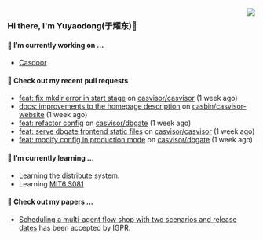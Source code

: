 <img align="right" src="https://github-readme-stats.vercel.app/api?username=leo220yuyaodog&show_icons=true&icon_color=805AD5&text_color=718096&bg_color=ffffff&hide_title=true" />

### Hi there, I'm Yuyaodong(于耀东)👋
#### 🔭 I’m currently working on ...
- [Casdoor](https://github.com/casdoor)

#### 🔨 Check out my recent pull requests

- [feat: fix mkdir error in start stage](https://github.com/casvisor/casvisor/pull/74) on [casvisor/casvisor](https://github.com/casvisor/casvisor) (1 week ago)
- [docs: improvements to the homepage description](https://github.com/casbin/casvisor-website/pull/13) on [casbin/casvisor-website](https://github.com/casbin/casvisor-website) (1 week ago)
- [feat: refactor config](https://github.com/casvisor/dbgate/pull/6) on [casvisor/dbgate](https://github.com/casvisor/dbgate) (1 week ago)
- [feat: serve dbgate frontend static files](https://github.com/casvisor/casvisor/pull/72) on [casvisor/casvisor](https://github.com/casvisor/casvisor) (1 week ago)
- [feat: modify config in production mode](https://github.com/casvisor/dbgate/pull/5) on [casvisor/dbgate](https://github.com/casvisor/dbgate) (1 week ago)

#### 🌱 I’m currently learning ...
- Learning the distribute system.
- Learning [MIT6.S081](https://pdos.csail.mit.edu/6.828/2021/schedule.html)

#### 📜 Check out my papers ...
- [Scheduling a multi-agent flow shop with two scenarios and release dates](https://www.tandfonline.com/doi/full/10.1080/00207543.2023.2188646) has been accepted by IGPR.

